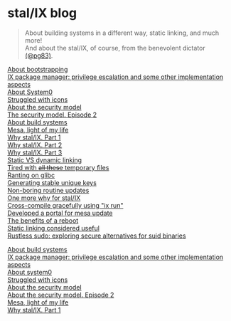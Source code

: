 # stal/IX blog

> About building systems in a different way, static linking, and much more!<br>
> And about the stal/IX, of course, from the benevolent dictator [(@pg83)](https://github.com/pg83).

[About bootstrapping](blog/1_About_bootstrapping.md)<br>
[IX package manager: privilege escalation and some other implementation aspects](blog/2_IX_pm.md)<br>
[About System0](blog/3_System0.md)<br>
[Struggled with icons](blog/4_Icons.md)<br>
[About the security model](blog/5_Security_model.md)<br>
[The security model. Episode 2](blog/6_Security_model2.md)<br>
[About build systems](blog/7_Build_systems.md)<br>
[Mesa, light of my life](blog/8_Mesa.md)<br>
[Why stal/IX. Part 1](blog/9_Stalix1.md)<br>
[Why stal/IX. Part 2](blog/Stalix2.md)<br>
[Why stal/IX. Part 3](blog/Stalix3.md)<br>
[Static VS dynamic linking](blog/Linking.md)<br>
[Tired with ~~all these~~ temporary files](blog/Temporary_files.md)<br>
[Ranting on glibc](blog/Glibc.md)<br>
[Generating stable unique keys](blog/Unique_keys.md)<br>
[Non-boring routine updates](blog/Updates.md)<br>
[One more why for stal/IX](blog/Stalix4.md)<br>
[Сross-compile gracefully using "ix run"](blog/IXrun.md)<br>
[Developed a portal for mesa update](blog/Portal.md)<br>
[The benefits of a reboot](blog/Reboot.md)<br>
[Static linking considered useful](blog/Static.md)<br>
[Rustless sudo: exploring secure alternatives for suid binaries](blog/22_Rustless_sudo.md)<br>

[About build systems](Build_systems.html)<br>
[IX package manager: privilege escalation and some other implementation aspects](IX_package_manager.html)<br>
[About system0](About_system0.html)<br>
[Struggled with icons](Struggled_with_icons.html)<br>
[About the security model](Security_model.html)<br>
[About the security model. Episode 2](Security_model_2.html)<br>
[Mesa, light of my life](Mesa.html)<br>
[Why stal/IX. Part 1](Why_stalix_1.html)<br>


